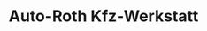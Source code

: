---
title: "Auto-Roth Kfz-Werkstatt"
url: /rotenburg-an-der-fulda/auto-roth-kfz-werkstatt/
shop: Autowerkstatt
---